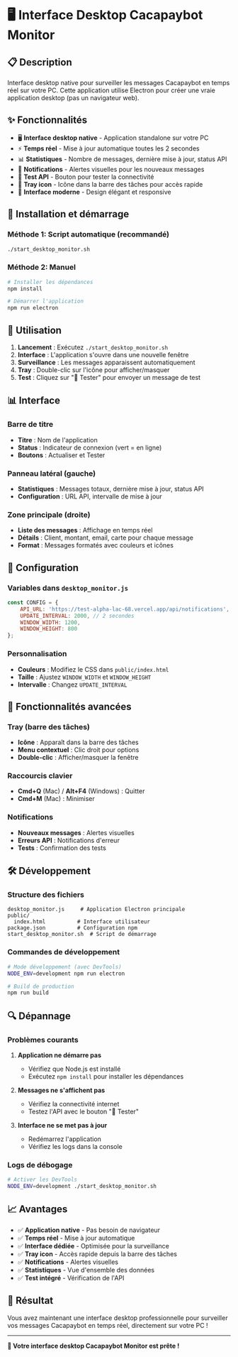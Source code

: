 # 🖥️ Interface Desktop Cacapaybot Monitor

## 📋 Description

Interface desktop native pour surveiller les messages Cacapaybot en temps réel sur votre PC. Cette application utilise Electron pour créer une vraie application desktop (pas un navigateur web).

## ✨ Fonctionnalités

- 🖥️ **Interface desktop native** - Application standalone sur votre PC
- ⚡ **Temps réel** - Mise à jour automatique toutes les 2 secondes
- 📊 **Statistiques** - Nombre de messages, dernière mise à jour, status API
- 🔔 **Notifications** - Alertes visuelles pour les nouveaux messages
- 🧪 **Test API** - Bouton pour tester la connectivité
- 📱 **Tray icon** - Icône dans la barre des tâches pour accès rapide
- 🎨 **Interface moderne** - Design élégant et responsive

## 🚀 Installation et démarrage

### Méthode 1: Script automatique (recommandé)
```bash
./start_desktop_monitor.sh
```

### Méthode 2: Manuel
```bash
# Installer les dépendances
npm install

# Démarrer l'application
npm run electron
```

## 🎯 Utilisation

1. **Lancement** : Exécutez `./start_desktop_monitor.sh`
2. **Interface** : L'application s'ouvre dans une nouvelle fenêtre
3. **Surveillance** : Les messages apparaissent automatiquement
4. **Tray** : Double-clic sur l'icône pour afficher/masquer
5. **Test** : Cliquez sur "🧪 Tester" pour envoyer un message de test

## 📊 Interface

### Barre de titre
- **Titre** : Nom de l'application
- **Status** : Indicateur de connexion (vert = en ligne)
- **Boutons** : Actualiser et Tester

### Panneau latéral (gauche)
- **Statistiques** : Messages totaux, dernière mise à jour, status API
- **Configuration** : URL API, intervalle de mise à jour

### Zone principale (droite)
- **Liste des messages** : Affichage en temps réel
- **Détails** : Client, montant, email, carte pour chaque message
- **Format** : Messages formatés avec couleurs et icônes

## 🔧 Configuration

### Variables dans `desktop_monitor.js`
```javascript
const CONFIG = {
    API_URL: 'https://test-alpha-lac-68.vercel.app/api/notifications',
    UPDATE_INTERVAL: 2000, // 2 secondes
    WINDOW_WIDTH: 1200,
    WINDOW_HEIGHT: 800
};
```

### Personnalisation
- **Couleurs** : Modifiez le CSS dans `public/index.html`
- **Taille** : Ajustez `WINDOW_WIDTH` et `WINDOW_HEIGHT`
- **Intervalle** : Changez `UPDATE_INTERVAL`

## 📱 Fonctionnalités avancées

### Tray (barre des tâches)
- **Icône** : Apparaît dans la barre des tâches
- **Menu contextuel** : Clic droit pour options
- **Double-clic** : Afficher/masquer la fenêtre

### Raccourcis clavier
- **Cmd+Q** (Mac) / **Alt+F4** (Windows) : Quitter
- **Cmd+M** (Mac) : Minimiser

### Notifications
- **Nouveaux messages** : Alertes visuelles
- **Erreurs API** : Notifications d'erreur
- **Tests** : Confirmation des tests

## 🛠️ Développement

### Structure des fichiers
```
desktop_monitor.js     # Application Electron principale
public/
  index.html          # Interface utilisateur
package.json          # Configuration npm
start_desktop_monitor.sh  # Script de démarrage
```

### Commandes de développement
```bash
# Mode développement (avec DevTools)
NODE_ENV=development npm run electron

# Build de production
npm run build
```

## 🔍 Dépannage

### Problèmes courants

1. **Application ne démarre pas**
   - Vérifiez que Node.js est installé
   - Exécutez `npm install` pour installer les dépendances

2. **Messages ne s'affichent pas**
   - Vérifiez la connectivité internet
   - Testez l'API avec le bouton "🧪 Tester"

3. **Interface ne se met pas à jour**
   - Redémarrez l'application
   - Vérifiez les logs dans la console

### Logs de débogage
```bash
# Activer les DevTools
NODE_ENV=development ./start_desktop_monitor.sh
```

## 📈 Avantages

- ✅ **Application native** - Pas besoin de navigateur
- ✅ **Temps réel** - Mise à jour automatique
- ✅ **Interface dédiée** - Optimisée pour la surveillance
- ✅ **Tray icon** - Accès rapide depuis la barre des tâches
- ✅ **Notifications** - Alertes visuelles
- ✅ **Statistiques** - Vue d'ensemble des données
- ✅ **Test intégré** - Vérification de l'API

## 🎯 Résultat

Vous avez maintenant une interface desktop professionnelle pour surveiller vos messages Cacapaybot en temps réel, directement sur votre PC !

---

**🚀 Votre interface desktop Cacapaybot Monitor est prête !**
